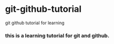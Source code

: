 # git-github-tutorial
git github tutorial for learning

### this is a learning tutorial for git and github.
